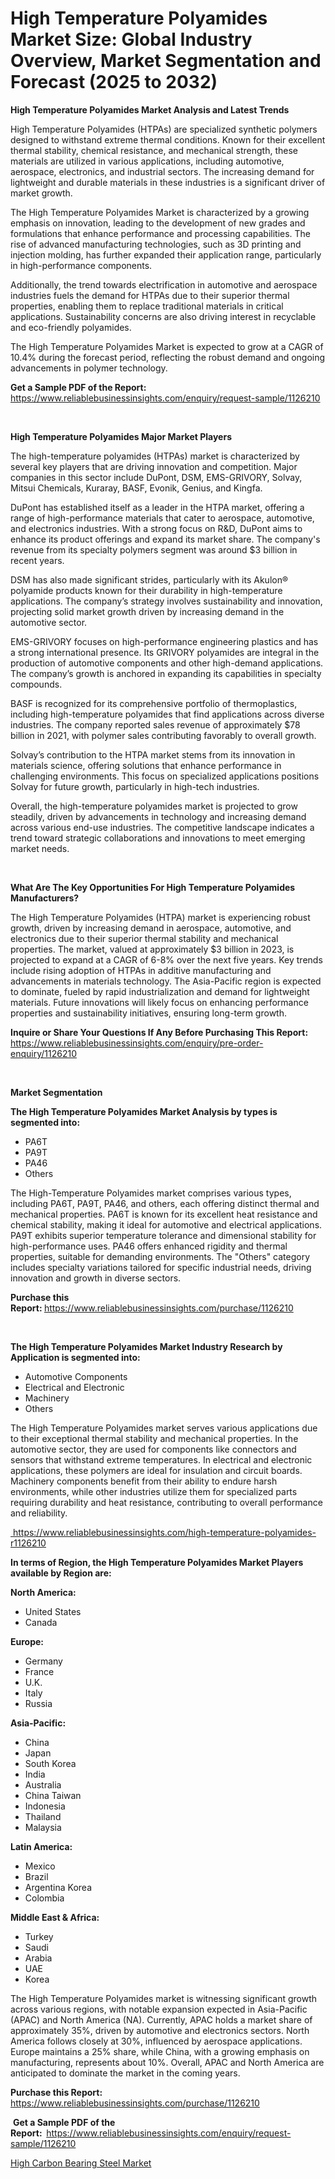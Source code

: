 <p><h1>High Temperature Polyamides Market Size: Global Industry Overview, Market Segmentation and Forecast (2025 to 2032)</h1></p><p><strong>High Temperature Polyamides Market Analysis and Latest Trends</strong></p>
<p><p>High Temperature Polyamides (HTPAs) are specialized synthetic polymers designed to withstand extreme thermal conditions. Known for their excellent thermal stability, chemical resistance, and mechanical strength, these materials are utilized in various applications, including automotive, aerospace, electronics, and industrial sectors. The increasing demand for lightweight and durable materials in these industries is a significant driver of market growth.</p><p>The High Temperature Polyamides Market is characterized by a growing emphasis on innovation, leading to the development of new grades and formulations that enhance performance and processing capabilities. The rise of advanced manufacturing technologies, such as 3D printing and injection molding, has further expanded their application range, particularly in high-performance components.</p><p>Additionally, the trend towards electrification in automotive and aerospace industries fuels the demand for HTPAs due to their superior thermal properties, enabling them to replace traditional materials in critical applications. Sustainability concerns are also driving interest in recyclable and eco-friendly polyamides. </p><p>The High Temperature Polyamides Market is expected to grow at a CAGR of 10.4% during the forecast period, reflecting the robust demand and ongoing advancements in polymer technology.</p></p>
<p><strong>Get a Sample PDF of the Report:&nbsp;</strong> <a href="https://www.reliablebusinessinsights.com/enquiry/request-sample/1126210?utm_campaign=2142&utm_medium=2&utm_source=Github&utm_content=ia&utm_term=01022025&utm_id=high-temperature-polyamides">https://www.reliablebusinessinsights.com/enquiry/request-sample/1126210</a></p>
<p>&nbsp;</p>
<p><strong>High Temperature Polyamides Major Market Players</strong></p>
<p><p>The high-temperature polyamides (HTPAs) market is characterized by several key players that are driving innovation and competition. Major companies in this sector include DuPont, DSM, EMS-GRIVORY, Solvay, Mitsui Chemicals, Kuraray, BASF, Evonik, Genius, and Kingfa.</p><p>DuPont has established itself as a leader in the HTPA market, offering a range of high-performance materials that cater to aerospace, automotive, and electronics industries. With a strong focus on R&D, DuPont aims to enhance its product offerings and expand its market share. The company's revenue from its specialty polymers segment was around $3 billion in recent years.</p><p>DSM has also made significant strides, particularly with its Akulon® polyamide products known for their durability in high-temperature applications. The company’s strategy involves sustainability and innovation, projecting solid market growth driven by increasing demand in the automotive sector.</p><p>EMS-GRIVORY focuses on high-performance engineering plastics and has a strong international presence. Its GRIVORY polyamides are integral in the production of automotive components and other high-demand applications. The company’s growth is anchored in expanding its capabilities in specialty compounds.</p><p>BASF is recognized for its comprehensive portfolio of thermoplastics, including high-temperature polyamides that find applications across diverse industries. The company reported sales revenue of approximately $78 billion in 2021, with polymer sales contributing favorably to overall growth.</p><p>Solvay’s contribution to the HTPA market stems from its innovation in materials science, offering solutions that enhance performance in challenging environments. This focus on specialized applications positions Solvay for future growth, particularly in high-tech industries.</p><p>Overall, the high-temperature polyamides market is projected to grow steadily, driven by advancements in technology and increasing demand across various end-use industries. The competitive landscape indicates a trend toward strategic collaborations and innovations to meet emerging market needs.</p></p>
<p>&nbsp;</p>
<p><strong>What Are The Key Opportunities For High Temperature Polyamides Manufacturers?</strong></p>
<p><p>The High Temperature Polyamides (HTPA) market is experiencing robust growth, driven by increasing demand in aerospace, automotive, and electronics due to their superior thermal stability and mechanical properties. The market, valued at approximately $3 billion in 2023, is projected to expand at a CAGR of 6-8% over the next five years. Key trends include rising adoption of HTPAs in additive manufacturing and advancements in materials technology. The Asia-Pacific region is expected to dominate, fueled by rapid industrialization and demand for lightweight materials. Future innovations will likely focus on enhancing performance properties and sustainability initiatives, ensuring long-term growth.</p></p>
<p><strong>Inquire or Share Your Questions If Any Before Purchasing This Report:</strong> <a href="https://www.reliablebusinessinsights.com/enquiry/pre-order-enquiry/1126210?utm_campaign=2142&utm_medium=2&utm_source=Github&utm_content=ia&utm_term=01022025&utm_id=high-temperature-polyamides">https://www.reliablebusinessinsights.com/enquiry/pre-order-enquiry/1126210</a></p>
<p>&nbsp;</p>
<p><strong>Market Segmentation</strong></p>
<p><strong>The High Temperature Polyamides Market Analysis by types is segmented into:</strong></p>
<p><ul><li>PA6T</li><li>PA9T</li><li>PA46</li><li>Others</li></ul></p>
<p><p>The High-Temperature Polyamides market comprises various types, including PA6T, PA9T, PA46, and others, each offering distinct thermal and mechanical properties. PA6T is known for its excellent heat resistance and chemical stability, making it ideal for automotive and electrical applications. PA9T exhibits superior temperature tolerance and dimensional stability for high-performance uses. PA46 offers enhanced rigidity and thermal properties, suitable for demanding environments. The "Others" category includes specialty variations tailored for specific industrial needs, driving innovation and growth in diverse sectors.</p></p>
<p><strong>Purchase this Report:&nbsp;</strong><a href="https://www.reliablebusinessinsights.com/purchase/1126210?utm_campaign=2142&utm_medium=2&utm_source=Github&utm_content=ia&utm_term=01022025&utm_id=high-temperature-polyamides">https://www.reliablebusinessinsights.com/purchase/1126210</a></p>
<p>&nbsp;</p>
<p><strong>The High Temperature Polyamides Market Industry Research by Application is segmented into:</strong></p>
<p><ul><li>Automotive Components</li><li>Electrical and Electronic</li><li>Machinery</li><li>Others</li></ul></p>
<p><p>The High Temperature Polyamides market serves various applications due to their exceptional thermal stability and mechanical properties. In the automotive sector, they are used for components like connectors and sensors that withstand extreme temperatures. In electrical and electronic applications, these polymers are ideal for insulation and circuit boards. Machinery components benefit from their ability to endure harsh environments, while other industries utilize them for specialized parts requiring durability and heat resistance, contributing to overall performance and reliability.</p></p>
<p><a href="https://www.reliablebusinessinsights.com/high-temperature-polyamides-r1126210?utm_campaign=2142&utm_medium=2&utm_source=Github&utm_content=ia&utm_term=01022025&utm_id=high-temperature-polyamides">&nbsp;https://www.reliablebusinessinsights.com/high-temperature-polyamides-r1126210</a></p>
<p><strong>In terms of Region, the High Temperature Polyamides Market Players available by Region are:</strong></p>
<p>
    <p> <strong> North America: </strong>
        <ul>
            <li>United States</li>
            <li>Canada</li>
        </ul>
        </p> 
    <p> <strong> Europe: </strong>
        <ul>
            <li>Germany</li>
            <li>France</li>
            <li>U.K.</li>
            <li>Italy</li>
            <li>Russia</li>
        </ul>
        </p> 
    <p> <strong> Asia-Pacific: </strong>
        <ul>
            <li>China</li>
            <li>Japan</li>
            <li>South Korea</li>
            <li>India</li>
            <li>Australia</li>
            <li>China Taiwan</li>
            <li>Indonesia</li>
            <li>Thailand</li>
            <li>Malaysia</li>
        </ul>
        </p> 
    <p> <strong> Latin America: </strong>
        <ul>
            <li>Mexico</li>
            <li>Brazil</li>
            <li>Argentina Korea</li>
            <li>Colombia</li>
        </ul>
        </p> 
    <p> <strong> Middle East & Africa: </strong>
        <ul>
            <li>Turkey</li>
            <li>Saudi</li>
            <li>Arabia</li>
            <li>UAE</li>
            <li>Korea</li>
        </ul>
    </p>
    </p>
<p><p>The High Temperature Polyamides market is witnessing significant growth across various regions, with notable expansion expected in Asia-Pacific (APAC) and North America (NA). Currently, APAC holds a market share of approximately 35%, driven by automotive and electronics sectors. North America follows closely at 30%, influenced by aerospace applications. Europe maintains a 25% share, while China, with a growing emphasis on manufacturing, represents about 10%. Overall, APAC and North America are anticipated to dominate the market in the coming years.</p></p>
<p><strong>Purchase this Report: </strong><a href="https://www.reliablebusinessinsights.com/purchase/1126210?utm_campaign=2142&utm_medium=2&utm_source=Github&utm_content=ia&utm_term=01022025&utm_id=high-temperature-polyamides">https://www.reliablebusinessinsights.com/purchase/1126210</a></p>
<p>&nbsp;<strong>Get a Sample PDF of the Report:&nbsp;&nbsp;</strong><a href="https://www.reliablebusinessinsights.com/enquiry/request-sample/1126210?utm_campaign=2142&utm_medium=2&utm_source=Github&utm_content=ia&utm_term=01022025&utm_id=high-temperature-polyamides">https://www.reliablebusinessinsights.com/enquiry/request-sample/1126210</a></p>
<p><strong></strong></p>
<p><p><a href="https://github.com/FosterFahey91/Market-Research-Report-List-1/blob/main/high-carbon-bearing-steel-market.md?utm_campaign=2142&utm_medium=2&utm_source=Github&utm_content=ia&utm_term=01022025&utm_id=high-temperature-polyamides">High Carbon Bearing Steel Market</a></p></p>